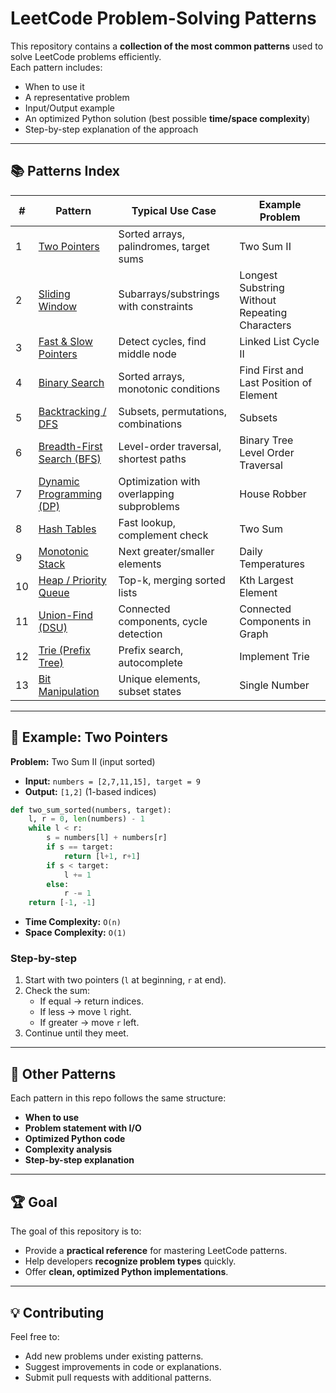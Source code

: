 # LeetCode Problem-Solving Patterns

This repository contains a **collection of the most common patterns** used to solve LeetCode problems efficiently.  
Each pattern includes:
- When to use it
- A representative problem
- Input/Output example
- An optimized Python solution (best possible **time/space complexity**)
- Step-by-step explanation of the approach

---

## 📚 Patterns Index

| #  | Pattern | Typical Use Case | Example Problem |
|----|---------|------------------|-----------------|
| 1  | [Two Pointers](patterns/%231-two-pointers.md) | Sorted arrays, palindromes, target sums | Two Sum II |
| 2  | [Sliding Window](patterns/%232-sliding-window.md) | Subarrays/substrings with constraints | Longest Substring Without Repeating Characters |
| 3  | [Fast & Slow Pointers](patterns/%233-fast--slow-pointers-floyds-cycle.md) | Detect cycles, find middle node | Linked List Cycle II |
| 4  | [Binary Search](patterns/%234-binary-search.md) | Sorted arrays, monotonic conditions | Find First and Last Position of Element |
| 5  | [Backtracking / DFS](patterns/%235-backtracking--dfs.md) | Subsets, permutations, combinations | Subsets |
| 6  | [Breadth-First Search (BFS)](patterns/%236-bfs-breadth-first-search.md) | Level-order traversal, shortest paths | Binary Tree Level Order Traversal |
| 7  | [Dynamic Programming (DP)](patterns/%237-dynamic-programming.md) | Optimization with overlapping subproblems | House Robber |
| 8  | [Hash Tables](patterns/%238-hash-table-dictionaries--maps.md) | Fast lookup, complement check | Two Sum |
| 9  | [Monotonic Stack](patterns/%239-stack--monotonic-stack.md) | Next greater/smaller elements | Daily Temperatures |
| 10 | [Heap / Priority Queue](patterns/%2310-heap--priority-queue.md) | Top-k, merging sorted lists | Kth Largest Element |
| 11 | [Union-Find (DSU)](patterns/%2311-union-find--disjoint-set-dsu.md) | Connected components, cycle detection | Connected Components in Graph |
| 12 | [Trie (Prefix Tree)](patterns/%2312-prefix-tree.md) | Prefix search, autocomplete | Implement Trie |
| 13 | [Bit Manipulation](patterns/%2313-bit-manipulation-operations-bitwise.md) | Unique elements, subset states | Single Number |

---

## 🚀 Example: Two Pointers

**Problem:** Two Sum II (input sorted)  
- **Input:** `numbers = [2,7,11,15], target = 9`  
- **Output:** `[1,2]` (1-based indices)

```python
def two_sum_sorted(numbers, target):
    l, r = 0, len(numbers) - 1
    while l < r:
        s = numbers[l] + numbers[r]
        if s == target:
            return [l+1, r+1]
        if s < target:
            l += 1
        else:
            r -= 1
    return [-1, -1]
```
- **Time Complexity:** `O(n)`  
- **Space Complexity:** `O(1)`

### Step-by-step
1. Start with two pointers (`l` at beginning, `r` at end).
2. Check the sum:
   - If equal → return indices.  
   - If less → move `l` right.  
   - If greater → move `r` left.  
3. Continue until they meet.

---

## 🧩 Other Patterns

Each pattern in this repo follows the same structure:
- **When to use**
- **Problem statement with I/O**
- **Optimized Python code**
- **Complexity analysis**
- **Step-by-step explanation**

---

## 🏆 Goal

The goal of this repository is to:
- Provide a **practical reference** for mastering LeetCode patterns.
- Help developers **recognize problem types** quickly.
- Offer **clean, optimized Python implementations**.

---

## 💡 Contributing

Feel free to:
- Add new problems under existing patterns.
- Suggest improvements in code or explanations.
- Submit pull requests with additional patterns.
